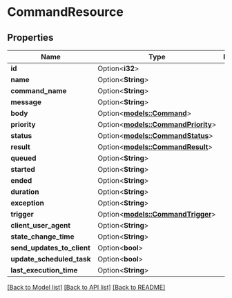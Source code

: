 # CommandResource

## Properties

Name | Type | Description | Notes
------------ | ------------- | ------------- | -------------
**id** | Option<**i32**> |  | [optional]
**name** | Option<**String**> |  | [optional]
**command_name** | Option<**String**> |  | [optional]
**message** | Option<**String**> |  | [optional]
**body** | Option<[**models::Command**](Command.md)> |  | [optional]
**priority** | Option<[**models::CommandPriority**](CommandPriority.md)> |  | [optional]
**status** | Option<[**models::CommandStatus**](CommandStatus.md)> |  | [optional]
**result** | Option<[**models::CommandResult**](CommandResult.md)> |  | [optional]
**queued** | Option<**String**> |  | [optional]
**started** | Option<**String**> |  | [optional]
**ended** | Option<**String**> |  | [optional]
**duration** | Option<**String**> |  | [optional]
**exception** | Option<**String**> |  | [optional]
**trigger** | Option<[**models::CommandTrigger**](CommandTrigger.md)> |  | [optional]
**client_user_agent** | Option<**String**> |  | [optional]
**state_change_time** | Option<**String**> |  | [optional]
**send_updates_to_client** | Option<**bool**> |  | [optional]
**update_scheduled_task** | Option<**bool**> |  | [optional]
**last_execution_time** | Option<**String**> |  | [optional]

[[Back to Model list]](../README.md#documentation-for-models) [[Back to API list]](../README.md#documentation-for-api-endpoints) [[Back to README]](../README.md)


